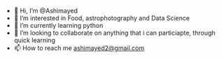 - 👋 Hi, I’m @Ashimayed
- 👀 I’m interested in Food, astrophotography and Data Science  
- 🌱 I’m currently learning python  
- 💞️ I’m looking to collaborate on anything that i can particiapte, through quick learning
- 📫 How to reach me ashimayed2@gmail.com

<!---
Ashimayed/Ashimayed is a ✨ special ✨ repository because its `README.md` (this file) appears on your GitHub profile.
You can click the Preview link to take a look at your changes.
--->
